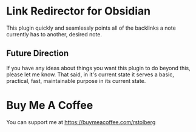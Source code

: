 # Link Redirector for Obsidian


This plugin quickly and seamlessly points all of the backlinks a note currently has to another, desired note.


## Future Direction

If you have any ideas about things you want this plugin to do beyond this, please let me know. That said, in it's current state it serves a basic, practical, fast, maintainable purpose in its current state. 



# Buy Me A Coffee

You can support me at https://buymeacoffee.com/rstolberg
